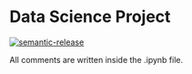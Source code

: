 # Data Science Project
[![semantic-release](https://img.shields.io/badge/semantic-release-e10079.svg?logo=semantic-release)](https://github.com/semantic-release/semantic-release)

All comments are written inside the .ipynb file.
